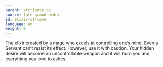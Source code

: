 ```yaml
---
parent: attribute.ce
source: fate-grand-order
id: elixir-of-love
language: en
weight: 0
---
```


The elixir created by a mage who excels at controlling one’s mind.
Even a Servant can’t resist its effect.
However, use it with caution.
Your hidden desire will become an uncontrollable weapon and it will burn you and everything you love to ashes.
